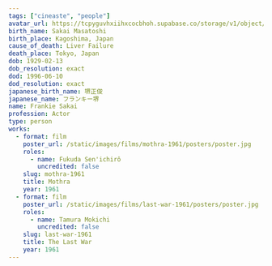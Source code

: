 ```yaml
---
tags: ["cineaste", "people"]
avatar_url: https://tcpyguvhxiihxcocbhoh.supabase.co/storage/v1/object/public/godzilla-cineaste-public/content/people/sakai-frankie/sakai-frankie.jpg
birth_name: Sakai Masatoshi
birth_place: Kagoshima, Japan
cause_of_death: Liver Failure
death_place: Tokyo, Japan
dob: 1929-02-13
dob_resolution: exact
dod: 1996-06-10
dod_resolution: exact
japanese_birth_name: 堺正俊
japanese_name: フランキー堺
name: Frankie Sakai
profession: Actor
type: person
works:
  - format: film
    poster_url: /static/images/films/mothra-1961/posters/poster.jpg
    roles:
      - name: Fukuda Sen'ichirô
        uncredited: false
    slug: mothra-1961
    title: Mothra
    year: 1961
  - format: film
    poster_url: /static/images/films/last-war-1961/posters/poster.jpg
    roles:
      - name: Tamura Mokichi
        uncredited: false
    slug: last-war-1961
    title: The Last War
    year: 1961
---
```

